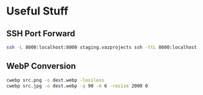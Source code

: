 # Useful Stuff


## SSH Port Forward

```sh
ssh -L 8000:localhost:8000 staging.vazprojects ssh -ttL 8000:localhost:9090 monitoring
```


## WebP Conversion

```sh
cwebp src.png -o dest.webp -lossless
cwebp src.jpg -o dest.webp -q 90 -m 6 -resize 2000 0
```